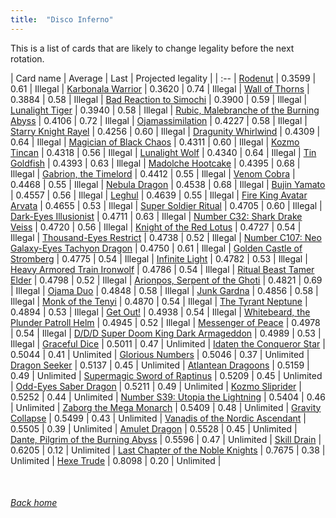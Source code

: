 ```yaml
---
title:  "Disco Inferno"
---
```


This is a list of cards that are likely to change legality before the next rotation.

| Card name | Average | Last | Projected legality |
| :-- |
[Rodenut](https://db.ygoprodeck.com/card/?search=Rodenut) | 0.3599 | 0.61 | Illegal |
[Karbonala Warrior](https://db.ygoprodeck.com/card/?search=Karbonala%20Warrior) | 0.3620 | 0.74 | Illegal |
[Wall of Thorns](https://db.ygoprodeck.com/card/?search=Wall%20of%20Thorns) | 0.3884 | 0.58 | Illegal |
[Bad Reaction to Simochi](https://db.ygoprodeck.com/card/?search=Bad%20Reaction%20to%20Simochi) | 0.3900 | 0.59 | Illegal |
[Lunalight Tiger](https://db.ygoprodeck.com/card/?search=Lunalight%20Tiger) | 0.3940 | 0.58 | Illegal |
[Rubic, Malebranche of the Burning Abyss](https://db.ygoprodeck.com/card/?search=Rubic,%20Malebranche%20of%20the%20Burning%20Abyss) | 0.4106 | 0.72 | Illegal |
[Ojamassimilation](https://db.ygoprodeck.com/card/?search=Ojamassimilation) | 0.4227 | 0.58 | Illegal |
[Starry Knight Rayel](https://db.ygoprodeck.com/card/?search=Starry%20Knight%20Rayel) | 0.4256 | 0.60 | Illegal |
[Dragunity Whirlwind](https://db.ygoprodeck.com/card/?search=Dragunity%20Whirlwind) | 0.4309 | 0.64 | Illegal |
[Magician of Black Chaos](https://db.ygoprodeck.com/card/?search=Magician%20of%20Black%20Chaos) | 0.4311 | 0.60 | Illegal |
[Kozmo Tincan](https://db.ygoprodeck.com/card/?search=Kozmo%20Tincan) | 0.4318 | 0.56 | Illegal |
[Lunalight Wolf](https://db.ygoprodeck.com/card/?search=Lunalight%20Wolf) | 0.4340 | 0.64 | Illegal |
[Tin Goldfish](https://db.ygoprodeck.com/card/?search=Tin%20Goldfish) | 0.4393 | 0.63 | Illegal |
[Madolche Hootcake](https://db.ygoprodeck.com/card/?search=Madolche%20Hootcake) | 0.4395 | 0.68 | Illegal |
[Gabrion, the Timelord](https://db.ygoprodeck.com/card/?search=Gabrion,%20the%20Timelord) | 0.4412 | 0.55 | Illegal |
[Venom Cobra](https://db.ygoprodeck.com/card/?search=Venom%20Cobra) | 0.4468 | 0.55 | Illegal |
[Nebula Dragon](https://db.ygoprodeck.com/card/?search=Nebula%20Dragon) | 0.4538 | 0.68 | Illegal |
[Bujin Yamato](https://db.ygoprodeck.com/card/?search=Bujin%20Yamato) | 0.4557 | 0.56 | Illegal |
[Leghul](https://db.ygoprodeck.com/card/?search=Leghul) | 0.4639 | 0.55 | Illegal |
[Fire King Avatar Arvata](https://db.ygoprodeck.com/card/?search=Fire%20King%20Avatar%20Arvata) | 0.4655 | 0.53 | Illegal |
[Super Soldier Ritual](https://db.ygoprodeck.com/card/?search=Super%20Soldier%20Ritual) | 0.4705 | 0.60 | Illegal |
[Dark-Eyes Illusionist](https://db.ygoprodeck.com/card/?search=Dark-Eyes%20Illusionist) | 0.4711 | 0.63 | Illegal |
[Number C32: Shark Drake Veiss](https://db.ygoprodeck.com/card/?search=Number%20C32:%20Shark%20Drake%20Veiss) | 0.4720 | 0.56 | Illegal |
[Knight of the Red Lotus](https://db.ygoprodeck.com/card/?search=Knight%20of%20the%20Red%20Lotus) | 0.4727 | 0.54 | Illegal |
[Thousand-Eyes Restrict](https://db.ygoprodeck.com/card/?search=Thousand-Eyes%20Restrict) | 0.4738 | 0.52 | Illegal |
[Number C107: Neo Galaxy-Eyes Tachyon Dragon](https://db.ygoprodeck.com/card/?search=Number%20C107:%20Neo%20Galaxy-Eyes%20Tachyon%20Dragon) | 0.4750 | 0.61 | Illegal |
[Golden Castle of Stromberg](https://db.ygoprodeck.com/card/?search=Golden%20Castle%20of%20Stromberg) | 0.4775 | 0.54 | Illegal |
[Infinite Light](https://db.ygoprodeck.com/card/?search=Infinite%20Light) | 0.4782 | 0.53 | Illegal |
[Heavy Armored Train Ironwolf](https://db.ygoprodeck.com/card/?search=Heavy%20Armored%20Train%20Ironwolf) | 0.4786 | 0.54 | Illegal |
[Ritual Beast Tamer Elder](https://db.ygoprodeck.com/card/?search=Ritual%20Beast%20Tamer%20Elder) | 0.4798 | 0.52 | Illegal |
[Arionpos, Serpent of the Ghoti](https://db.ygoprodeck.com/card/?search=Arionpos,%20Serpent%20of%20the%20Ghoti) | 0.4821 | 0.69 | Illegal |
[Ojama Duo](https://db.ygoprodeck.com/card/?search=Ojama%20Duo) | 0.4848 | 0.58 | Illegal |
[Junk Gardna](https://db.ygoprodeck.com/card/?search=Junk%20Gardna) | 0.4856 | 0.58 | Illegal |
[Monk of the Tenyi](https://db.ygoprodeck.com/card/?search=Monk%20of%20the%20Tenyi) | 0.4870 | 0.54 | Illegal |
[The Tyrant Neptune](https://db.ygoprodeck.com/card/?search=The%20Tyrant%20Neptune) | 0.4894 | 0.53 | Illegal |
[Get Out!](https://db.ygoprodeck.com/card/?search=Get%20Out!) | 0.4938 | 0.54 | Illegal |
[Whitebeard, the Plunder Patroll Helm](https://db.ygoprodeck.com/card/?search=Whitebeard,%20the%20Plunder%20Patroll%20Helm) | 0.4945 | 0.52 | Illegal |
[Messenger of Peace](https://db.ygoprodeck.com/card/?search=Messenger%20of%20Peace) | 0.4978 | 0.54 | Illegal |
[D/D/D Super Doom King Dark Armageddon](https://db.ygoprodeck.com/card/?search=D/D/D%20Super%20Doom%20King%20Dark%20Armageddon) | 0.4989 | 0.53 | Illegal |
[Graceful Dice](https://db.ygoprodeck.com/card/?search=Graceful%20Dice) | 0.5011 | 0.47 | Unlimited |
[Idaten the Conqueror Star](https://db.ygoprodeck.com/card/?search=Idaten%20the%20Conqueror%20Star) | 0.5044 | 0.41 | Unlimited |
[Glorious Numbers](https://db.ygoprodeck.com/card/?search=Glorious%20Numbers) | 0.5046 | 0.37 | Unlimited |
[Dragon Seeker](https://db.ygoprodeck.com/card/?search=Dragon%20Seeker) | 0.5137 | 0.45 | Unlimited |
[Atlantean Dragoons](https://db.ygoprodeck.com/card/?search=Atlantean%20Dragoons) | 0.5159 | 0.49 | Unlimited |
[Supermagic Sword of Raptinus](https://db.ygoprodeck.com/card/?search=Supermagic%20Sword%20of%20Raptinus) | 0.5209 | 0.45 | Unlimited |
[Odd-Eyes Saber Dragon](https://db.ygoprodeck.com/card/?search=Odd-Eyes%20Saber%20Dragon) | 0.5211 | 0.49 | Unlimited |
[Kozmo Sliprider](https://db.ygoprodeck.com/card/?search=Kozmo%20Sliprider) | 0.5252 | 0.44 | Unlimited |
[Number S39: Utopia the Lightning](https://db.ygoprodeck.com/card/?search=Number%20S39:%20Utopia%20the%20Lightning) | 0.5404 | 0.46 | Unlimited |
[Zaborg the Mega Monarch](https://db.ygoprodeck.com/card/?search=Zaborg%20the%20Mega%20Monarch) | 0.5409 | 0.48 | Unlimited |
[Gravity Collapse](https://db.ygoprodeck.com/card/?search=Gravity%20Collapse) | 0.5499 | 0.43 | Unlimited |
[Vanadis of the Nordic Ascendant](https://db.ygoprodeck.com/card/?search=Vanadis%20of%20the%20Nordic%20Ascendant) | 0.5505 | 0.39 | Unlimited |
[Amulet Dragon](https://db.ygoprodeck.com/card/?search=Amulet%20Dragon) | 0.5528 | 0.45 | Unlimited |
[Dante, Pilgrim of the Burning Abyss](https://db.ygoprodeck.com/card/?search=Dante,%20Pilgrim%20of%20the%20Burning%20Abyss) | 0.5596 | 0.47 | Unlimited |
[Skill Drain](https://db.ygoprodeck.com/card/?search=Skill%20Drain) | 0.6205 | 0.12 | Unlimited |
[Last Chapter of the Noble Knights](https://db.ygoprodeck.com/card/?search=Last%20Chapter%20of%20the%20Noble%20Knights) | 0.7675 | 0.38 | Unlimited |
[Hexe Trude](https://db.ygoprodeck.com/card/?search=Hexe%20Trude) | 0.8098 | 0.20 | Unlimited |

<br>

###### [Back home](index)
